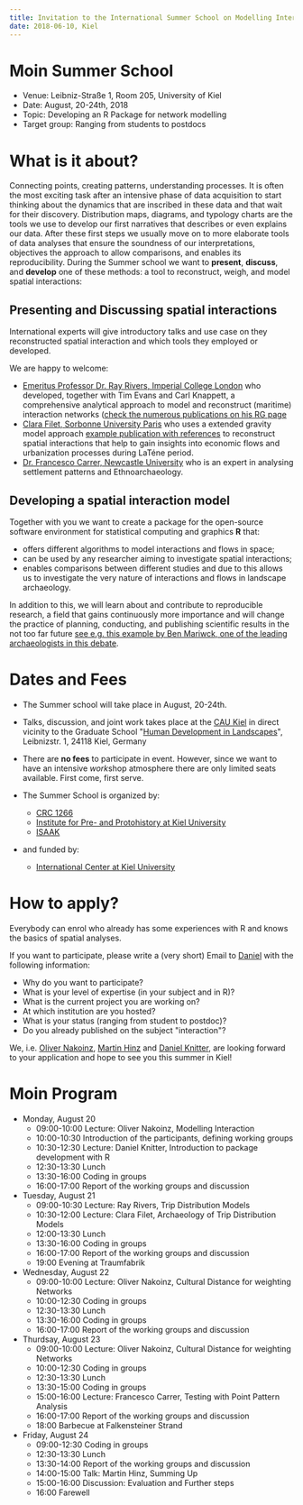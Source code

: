 ```yaml
---
title: Invitation to the International Summer School on Modelling Interaction in Landscape Archaeology
date: 2018-06-10, Kiel
---
```


<!-- 
pandoc -s -f markdown -t latex /home/fon/daten/lehre/SummerSchool/ss2018_kiel_moin/github/First_Circular_Moin.md -o  /home/fon/daten/lehre/SummerSchool/ss2018_kiel_moin/github/First_Circular_Moin.pdf --latex-engine=xelatex
 --> 

# Moin Summer School

- Venue: Leibniz-Straße 1, Room 205, University of Kiel
- Date: August, 20-24th, 2018
- Topic: Developing an R Package for network modelling
- Target group: Ranging from students to postdocs


# What is it about?

Connecting points, creating patterns, understanding processes. It is often the most exciting task after an intensive phase of data acquisition to start thinking about the dynamics that are inscribed in these data and that wait for their discovery. Distribution maps, diagrams, and typology charts are the tools we use to develop our first narratives that describes or even explains our data. After these first steps we usually move on to more elaborate tools of data analyses that ensure the soundness of our interpretations, objectives the approach to allow comparisons, and enables its reproducibility. During the Summer school we want to **present**, **discuss**, and **develop** one of these methods: a tool to reconstruct, weigh, and model spatial interactions:

## Presenting and Discussing spatial interactions

International experts will give introductory talks and use case on they reconstructed spatial interaction and which tools they employed or developed.

We are happy to welcome:

- [Emeritus Professor Dr. Ray Rivers, Imperial College London](https://www.imperial.ac.uk/people/r.rivers) who developed, together with Tim Evans and Carl Knappett, a comprehensive analytical approach to model and reconstruct (maritime) interaction networks ([check the numerous publications on his RG page](https://www.researchgate.net/profile/Ray_Rivers)
- [Clara Filet, Sorbonne University Paris](https://www.researchgate.net/profile/Clara_Filet2) who uses a extended gravity model approach [example publication with references](https://www.researchgate.net/publication/316435193_An_Attempt_to_Estimate_the_Impact_of_the_Spread_of_Economic_Flows_on_Latenian_Urbanization1) to reconstruct spatial interactions that help to gain insights into economic flows and urbanization processes during LaTéne period.
- [Dr. Francesco Carrer, Newcastle University](https://www.ncl.ac.uk/hca/staff/profile/francescocarrer.html#background) who is an expert in analysing settlement patterns and Ethnoarchaeology.


## Developing a spatial interaction model

Together with you we want to create a package for the open-source software environment for statistical computing and graphics **R** that:

- offers different algorithms to model interactions and flows in space;
- can be used by any researcher aiming to investigate spatial interactions;
- enables comparisons between different studies and due to this allows us to investigate the very nature of interactions and flows in landscape archaeology.

In addition to this, we will learn about and contribute to reproducible research, a field that gains continuously more importance and will change the practice of planning, conducting, and publishing scientific results in the not too far future [see e.g. this example by Ben Mariwck, one of the leading archaeologists in this debate](https://www.practicereproducibleresearch.org/case-studies/benmarwick.html). 

# Dates and Fees

- The Summer school will take place in August, 20-24th.

- Talks, discussion, and joint work takes place at the [CAU Kiel](http://www.uni-kiel.de/index-e.shtml) in direct vicinity to the Graduate School "[Human Development in Landscapes](http://www.gshdl.uni-kiel.de/)", Leibnizstr. 1, 24118 Kiel, Germany

- There are **no fees** to participate in event. However, since we want to have an intensive *work*shop atmosphere there are only limited seats available. First come, first serve.

- The Summer School is organized by:
    - [CRC 1266](http://www.sfb1266.uni-kiel.de/en)
    - [Institute for Pre- and Protohistory at Kiel University](https://www.ufg.uni-kiel.de/en?set_language=en)
    - [ISAAK](https://isaakiel.github.io)
- and funded by:
    - [International Center at Kiel University](https://www.international.uni-kiel.de/en?set_language=en)


# How to apply?

Everybody can enrol who already has some experiences with R and knows the basics of spatial analyses. 

If you want to participate, please write a (very short) Email to [Daniel](knitter@geographie.uni-kiel.de) with the following information:

- Why do you want to participate?
- What is your level of expertise (in your subject and in R)?
- What is the current project you are working on?
- At which institution are you hosted?
- What is your status (ranging from student to postdoc)?
- Do you already published on the subject "interaction"?

We, i.e. [Oliver Nakoinz](http://oliver.nakoinz.gitlab.io/OliverNakoinz/), [Martin Hinz](http://martinhinz.info/) and [Daniel Knitter](https://www.researchgate.net/profile/Daniel_Knitter), are looking forward to your application and hope to see you this summer in Kiel!


# Moin Program

- Monday, August 20
    - 09:00-10:00 Lecture: Oliver Nakoinz, Modelling Interaction
    - 10:00-10:30 Introduction of the participants, defining working groups
    - 10:30-12:30 Lecture: Daniel Knitter, Introduction to package development with R
    - 12:30-13:30 Lunch
    - 13:30-16:00 Coding in groups
    - 16:00-17:00 Report of the working groups and discussion
- Tuesday, August 21
    - 09:00-10:30 Lecture: Ray Rivers, Trip Distribution Models 
    - 10:30-12:00 Lecture: Clara Filet, Archaeology of Trip Distribution Models
    - 12:00-13:30 Lunch
    - 13:30-16:00 Coding in groups
    - 16:00-17:00 Report of the working groups and discussion
    - 19:00 Evening at Traumfabrik
- Wednesday, August 22
    - 09:00-10:00 Lecture: Oliver Nakoinz, Cultural Distance for weighting Networks
    - 10:00-12:30 Coding in groups
    - 12:30-13:30 Lunch
    - 13:30-16:00 Coding in groups
    - 16:00-17:00 Report of the working groups and discussion
- Thurdsay, August 23
    - 09:00-10:00 Lecture: Oliver Nakoinz, Cultural Distance for weighting Networks
    - 10:00-12:30 Coding in groups
    - 12:30-13:30 Lunch
    - 13:30-15:00 Coding in groups
    - 15:00-16:00 Lecture: Francesco Carrer, Testing with Point Pattern Analysis
    - 16:00-17:00 Report of the working groups and discussion
    - 18:00 Barbecue at Falkensteiner Strand
- Friday, August 24
    - 09:00-12:30 Coding in groups
    - 12:30-13:30 Lunch
    - 13:30-14:00 Report of the working groups and discussion
    - 14:00-15:00 Talk: Martin Hinz, Summing Up
    - 15:00-16:00 Discussion: Evaluation and Further steps 
    - 16:00 Farewell


